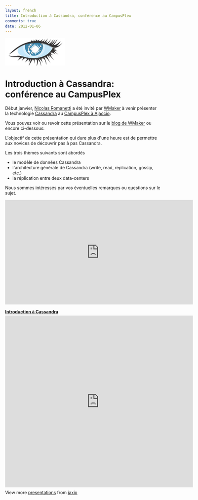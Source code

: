 ```yaml
---
layout: french
title: Introduction à Cassandra, conférence au CampusPlex
comments: true
date: 2012-01-06
---
```


<img src="/images/blog/cassandra-logo.png"/>

# Introduction à Cassandra: conférence au CampusPlex

Début janvier, <a href="http://twitter.com/nromanetti">Nicolas Romanetti</a> a été invité par <a href="http://www.wmaker.net/">WMaker</a> à venir présenter la technologie <a href="http://cassandra.apache.org/">Cassandra</a> au <a href="http://www.campusplex.org/">CampusPlex à Ajaccio</a>.

Vous pouvez voir ou revoir cette présentation sur le <a href="http://blog.wmaker.net/Cassandra-la-technologie-NoSQL-inventee-par-Facebook_a1190.html">blog de WMaker</a> ou encore ci-dessous:

L'objectif de cette présentation qui dure plus d'une heure est de permettre aux novices de découvrir pas à pas Cassandra.

Les trois thèmes suivants sont abordés

* le modèle de données Cassandra 
* l'architecture générale de Cassandra (write, read, replication, gossip, etc.)
* la réplication entre deux data-centers 

Nous sommes intéressés par vos éventuelles remarques ou questions sur le sujet.  


<iframe src="http://blog.wmaker.net/embed/1190/" width="608" height="338" frameborder="0" webkitAllowFullScreen allowFullScreen></iframe>


<div style="width:608px" id="__ss_11053835"> <strong style="display:block;margin:12px 0 4px"><a href="http://www.slideshare.net/jaxio/introduction-cassandra" title="Introduction à Cassandra" target="_blank">Introduction à Cassandra</a></strong> <iframe src="http://www.slideshare.net/slideshow/embed_code/11053835" width="608" height="555" frameborder="0" marginwidth="0" marginheight="0" scrolling="no"></iframe> <div style="padding:5px 0 12px"> View more <a href="http://www.slideshare.net/" target="_blank">presentations</a> from <a href="http://www.slideshare.net/jaxio" target="_blank">jaxio</a> </div> </div>